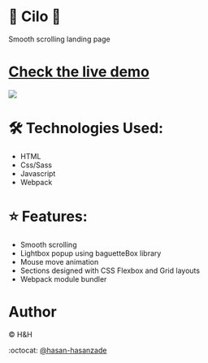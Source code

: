 # 🔹 Cilo 🔹

Smooth scrolling landing page

# [Check the live demo](https://hasan-hasanzade.github.io/cilo/)

![](https://github.com/hasan-hasanzade/cilo/blob/main/img/screen.png)

# 🛠 Technologies Used:

+ HTML
+ Css/Sass
+ Javascript
+ Webpack

# ⭐ Features:


+ Smooth scrolling
+ Lightbox popup using baguetteBox library
+ Mouse move animation
+ Sections designed with CSS Flexbox and Grid layouts
+ Webpack module bundler

# Author

 :copyright: H&H
 
 :octocat: [@hasan-hasanzade](https://github.com/hasan-hasanzade)
